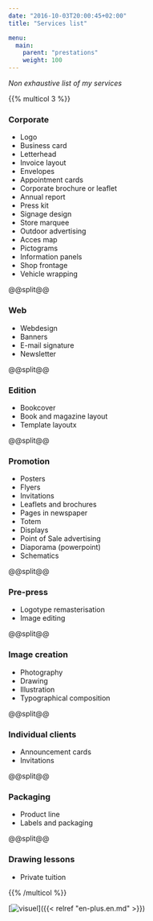 ```yaml
---
date: "2016-10-03T20:00:45+02:00"
title: "Services list"

menu:
  main:
    parent: "prestations"
    weight: 100
---
```

*Non exhaustive list of my services*

{{% multicol 3 %}}

### Corporate
   *  Logo
   *  Business card
   *  Letterhead
   *  Invoice layout
   *  Envelopes
   *  Appointment cards
   *  Corporate brochure or leaflet
   *  Annual report
   *  Press kit
   *  Signage design
   *  Store marquee
   *  Outdoor advertising
   *  Acces map
   *  Pictograms
   *  Information panels
   *  Shop frontage
   *  Vehicle wrapping

@@split@@

### Web
   *  Webdesign
   *  Banners
   *  E-mail signature
   *  Newsletter

@@split@@

### Edition
   *  Bookcover
   *  Book and magazine layout
   *  Template layoutx

@@split@@

### Promotion
   *  Posters
   *  Flyers
   *  Invitations
   *  Leaflets and brochures
   *  Pages in newspaper
   *  Totem
   *  Displays
   *  Point of Sale advertising
   *  Diaporama (powerpoint)
   *  Schematics

@@split@@

### Pre-press
   *  Logotype remasterisation
   *  Image editing

@@split@@

### Image creation
   *  Photography
   *  Drawing
   *  Illustration
   *  Typographical composition

@@split@@

### Individual clients
   *  Announcement cards
   *  Invitations

@@split@@

### Packaging
   *  Product line
   *  Labels and packaging

@@split@@

### Drawing lessons
   *  Private tuition

{{% /multicol %}}

[![visuel](/img/visuel-1024x348.png)]({{< relref "en-plus.en.md" >}})
